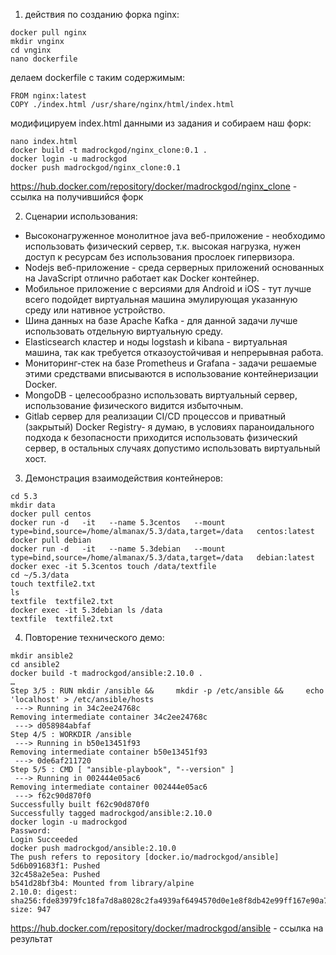 1. действия по созданию форка nginx:
``` 
docker pull nginx
mkdir vnginx
cd vnginx
nano dockerfile
```
делаем dockerfile с таким содержимым:
```
FROM nginx:latest
COPY ./index.html /usr/share/nginx/html/index.html
```
модифицируем index.html данными из задания и собираем наш форк:
```
nano index.html
docker build -t madrockgod/nginx_clone:0.1 .
docker login -u madrockgod
docker push madrockgod/nginx_clone:0.1
```
https://hub.docker.com/repository/docker/madrockgod/nginx_clone - ссылка на получившийся форк

2. Сценарии использования:
- Высоконагруженное монолитное java веб-приложение - необходимо использовать физический сервер, т.к. высокая нагрузка, нужен доступ к ресурсам без использования прослоек гипервизора.
- Nodejs веб-приложение - среда серверных приложений основанных на JavaScript отлично работает как Docker контейнер.
- Мобильное приложение с версиями для Android и iOS - тут лучше всего подойдет виртуальная машина эмулирующая указанную среду или нативное устройство.
- Шина данных на базе Apache Kafka - для данной задачи лучше использовать отдельную виртуальную среду.
- Elasticsearch кластер и ноды logstash и kibana - виртуальная машина, так как требуется отказоустойчивая и непрерывная работа.
- Мониторинг-стек на базе Prometheus и Grafana - задачи решаемые этими средствами вписываются в использование контейнеризации Docker.
- MongoDB - целесообразно использовать виртуальный сервер, использование физического видится избыточным.
- Gitlab сервер для реализации CI/CD процессов и приватный (закрытый) Docker Registry- я думаю, в условиях параноидального подхода к  безопасности приходится использовать физический сервер, в остальных случаях допустимо использовать виртуальный хост.

3. Демонстрация взаимодействия контейнеров:
```
cd 5.3
mkdir data
docker pull centos 
docker run -d   -it   --name 5.3centos   --mount  type=bind,source=/home/almanax/5.3/data,target=/data   centos:latest
docker pull debian
docker run -d   -it   --name 5.3debian   --mount type=bind,source=/home/almanax/5.3/data,target=/data   debian:latest
docker exec -it 5.3centos touch /data/textfile
cd ~/5.3/data
touch textfile2.txt
ls
textfile  textfile2.txt
docker exec -it 5.3debian ls /data
textfile  textfile2.txt
```

4. Повторение технического демо:
```
mkdir ansible2
cd ansible2
docker build -t madrockgod/ansible:2.10.0 .
…
Step 3/5 : RUN mkdir /ansible &&     mkdir -p /etc/ansible &&     echo 'localhost' > /etc/ansible/hosts
 ---> Running in 34c2ee24768c
Removing intermediate container 34c2ee24768c
 ---> d058984abfaf
Step 4/5 : WORKDIR /ansible
 ---> Running in b50e13451f93
Removing intermediate container b50e13451f93
 ---> 0de6af211720
Step 5/5 : CMD [ "ansible-playbook", "--version" ]
 ---> Running in 002444e05ac6
Removing intermediate container 002444e05ac6
 ---> f62c90d870f0
Successfully built f62c90d870f0
Successfully tagged madrockgod/ansible:2.10.0
docker login -u madrockgod
Password: 
Login Succeeded
docker push madrockgod/ansible:2.10.0
The push refers to repository [docker.io/madrockgod/ansible]
5d6b091683f1: Pushed 
32c458a2e5ea: Pushed 
b541d28bf3b4: Mounted from library/alpine 
2.10.0: digest: sha256:fde83979fc18fa7d8a8028c2fa4939af6494570d0e1e8f8db42e99ff167e90a7 size: 947
```
https://hub.docker.com/repository/docker/madrockgod/ansible - ссылка на результат
